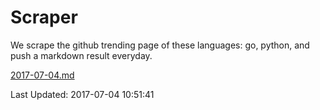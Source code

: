 # Scraper

We scrape the github trending page of these languages: go, python, and push a markdown result everyday.

[2017-07-04.md](https://github.com/borays/Scraper/blob/master/2017-07-04.md)

Last Updated: 2017-07-04 10:51:41
